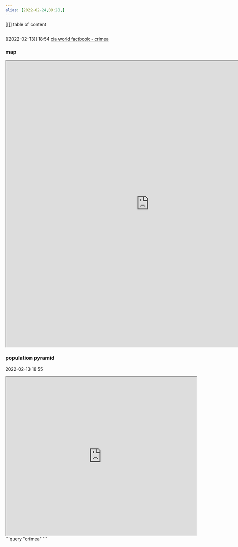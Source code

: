 ```yaml
---
alias: [2022-02-24,09:28,]
---
```

[[]]
table of content
```toc
```
[[2022-02-13]] 18:54
[cia world factbook - crimea](https://www.cia.gov/the-world-factbook/countries/crimea)

### map
<iframe src="https://duckduckgo.com/?t=ffab&q=crimea&ia=web&iaxm=about" width="900" height="900" ></iframe>

### population pyramid

2022-02-13 18:55

<iframe src="https://www.populationpyramid.net/crimea/2019/" width="600" height="500" ></iframe>
```query
"crimea"
```